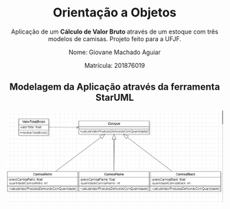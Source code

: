 <h1 align="center">Orientação a Objetos</h1>
<p align="center">Aplicação de um <strong>Cálculo de Valor Bruto </strong> através de um estoque com três modelos de camisas. Projeto feito para a UFJF.</p>
<p align="center">
Nome: Giovane Machado Aguiar 
</p>
<p align="center">
Matrícula: 201876019
</p>
<p>
  
 <div align="center">
   <h2> Modelagem da Aplicação através da ferramenta StarUML </h2>
<img src="src/main/java/imagem_uml/imagem_uml.png">
</div>

